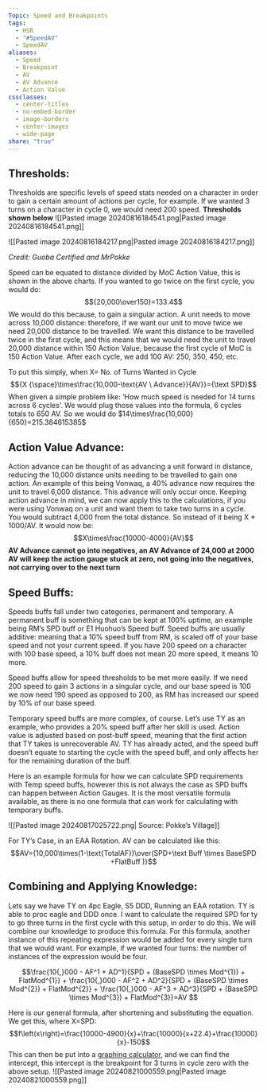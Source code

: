 ```yaml
---
Topic: Speed and Breakpoints
tags:
  - HSR
  - "#SpeedAV"
  - SpeedAV
aliases:
  - Speed
  - Breakpoint
  - AV
  - AV Advance
  - Action Value
cssclasses:
  - center-titles
  - no-embed-border
  - image-borders
  - center-images
  - wide-page
share: "true"
---
```

## Thresholds: 

Thresholds are specific levels of speed stats needed on a character in order to gain a certain amount of actions per cycle, for example. If we wanted 3 turns on a character in cycle 0, we would need 200 speed. 
**Thresholds shown below**
![[Pasted image 20240816184541.png|Pasted image 20240816184541.png]]

![[Pasted image 20240816184217.png|Pasted image 20240816184217.png]]

*Credit: Guoba Certified and MrPokke*

Speed can be equated to distance divided by MoC Action Value, this is shown in the above charts. If you wanted to go twice on the first cycle, you would do: 
$${20,000\over150}=133.4$$
	We would do this because, to gain a singular action. A unit needs to move across 10,000 distance: therefore, if we want our unit to move twice we need 20,000 distance to be travelled. We want this distance to be travelled twice in the first cycle, and this means that we would need the unit to travel 20,000 distance within 150 Action Value, because the first cycle of MoC is 150 Action Value. After each cycle, we add 100 AV: 250, 350, 450, etc.

To put this simply, when X= No. of Turns Wanted in Cycle 
$${X {\space}\times\frac{10,000-\text{AV \ Advance}}{AV}}={\text SPD}$$
When given a simple problem like: ‘How much speed is needed for 14 turns across 6 cycles’. We would plug those values into the formula, 6 cycles totals to 650 AV. So we would do $14\times\frac{10,000}{650}=215.384615385$ 

## Action Value Advance: 

Action advance can be thought of as advancing a unit forward in distance, reducing the 10,000 distance units needing to be travelled to gain one action. An example of this being Vonwaq, a 40% advance now requires the unit to travel 6,000 distance. This advance will only occur once. Keeping action advance in mind, we can now apply this to the calculations, if you were using Vonwaq on a unit and want them to take two turns in a cycle. You would subtract 4,000 from the total distance. So instead of it being X * 1000/AV. It would now be:
$$X\times\frac{10000-4000}{AV}$$
**AV Advance cannot go into negatives, an AV Advance of 24,000 at 2000 AV will keep the action gauge stuck at zero, not going into the negatives, not carrying over to the next turn** 
## Speed Buffs: 

Speeds buffs fall under two categories, permanent and temporary. A permanent buff is something that can be kept at 100% uptime, an example being RM’s SPD buff or E1 Huohuo’s Speed buff. Speed buffs are usually additive: meaning that a 10% speed buff from RM, is scaled off of your base speed and not your current speed. If you have 200 speed on a character with 100 base speed, a 10% buff does not mean 20 more speed, it means 10 more. 

Speed buffs allow for speed thresholds to be met more easily. If we need 200 speed to gain 3 actions in a singular cycle, and our base speed is 100 we now need 190 speed as opposed to 200, as RM has increased our speed by 10% of our base speed. 

Temporary speed buffs are more complex, of course. Let’s use TY as an example, who provides a 20% speed buff after her skill is used. Action value is adjusted based on post-buff speed, meaning that the first action that TY takes is unrecoverable AV. TY has already acted, and the speed buff doesn’t equate to starting the cycle with the speed buff, and only affects her for the remaining duration of the buff. 

Here is an example formula for how we can calculate SPD requirements with Temp speed buffs, however this is not always the case as SPD buffs can happen between Action Gauges. It is the most versatile formula available, as there is no one formula that can work for calculating with temporary buffs.

![[Pasted image 20240817025722.png| Source: Pokke’s Village]]

For TY’s Case, in an EAA Rotation. AV can be calculated like this: 
$$AV={10,000\times(1-\text{TotalAF})\over(SPD+\text Buff \times BaseSPD +FlatBuff )}$$

## Combining and Applying Knowledge: 

Lets say we have TY on 4pc Eagle, S5 DDD, Running an EAA rotation. TY is able to proc eagle and DDD once. I want to calculate the required SPD for ty to go three turns in the first cycle with this setup, in order to do this. We will combine our knowledge to produce this formula. For this formula, another instance of this repeating expression would be added for every single turn that we would want. For example, if we wanted four turns: the number of instances of the expression would be four. 


$$\frac{10{,}000 - AF^1 + AD^1}{SPD + (BaseSPD \times Mod^{1}) + FlatMod^{1}} + \frac{10{,}000 - AF^2 + AD^2}{SPD + (BaseSPD \times Mod^{2}) + FlatMod^{2}} + \frac{10{,}000 - AF^3 + AD^3}{SPD + (BaseSPD \times Mod^{3}) + FlatMod^{3}}=AV
$$

Here is our general formula, after shortening and substituting the equation. We get this, where X=SPD:
$$f\left(x\right)=\frac{10000-4900}{x}+\frac{10000}{x+22.4}+\frac{10000}{x}-150$$
This can then be put into a [graphing calculator](https://www.desmos.com/calculator), and we can find the intercept, this intercept is the breakpoint for 3 turns in cycle zero with the above setup. ![[Pasted image 20240821000559.png|Pasted image 20240821000559.png]]
	